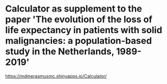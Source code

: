 # Calculator as supplement to the paper 'The evolution of the loss of life expectancy in patients with solid malignancies: a population-based study in the Netherlands, 1989-2019'
https://mdmerasmusmc.shinyapps.io/Calculator/
